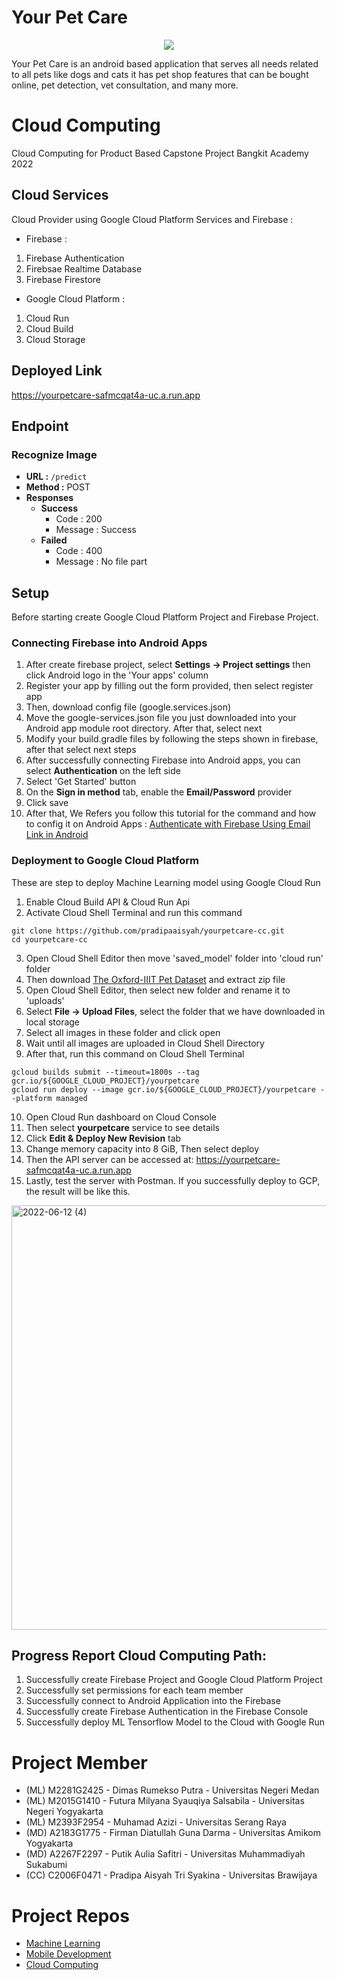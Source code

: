 # Your Pet Care 

<p align="center"><img src="https://drive.google.com/uc?export=view&id=1CmBzLhC8ljjB2jcjmYOb2vUIMDb2SQEA"/></p>

Your Pet Care is an android based application that serves all needs related to all pets like dogs and cats it has pet shop features that can be bought online, pet detection, vet consultation, and many more.

# Cloud Computing

Cloud Computing for Product Based Capstone Project Bangkit Academy 2022

## Cloud Services

Cloud Provider using Google Cloud Platform Services and Firebase :

* Firebase :
1. Firebase Authentication
2. Firebsae Realtime Database
3. Firebase Firestore

* Google Cloud Platform :
1. Cloud Run
2. Cloud Build
3. Cloud Storage

## Deployed Link
https://yourpetcare-safmcqat4a-uc.a.run.app
## Endpoint
### Recognize Image

- **URL :**
  ``` /predict ```
- **Method :**
  POST
- **Responses**
  - **Success**
    - Code : 200
    - Message : Success
  - **Failed**
    - Code : 400
    - Message : No file part

## Setup
Before starting create Google Cloud Platform Project and Firebase Project.
### Connecting Firebase into Android Apps
1. After create firebase project, select **Settings -> Project settings** then click Android logo in the 'Your apps' column
2. Register your app by filling out the form provided, then select register app
3. Then, download config file (google.services.json)
4. Move the google-services.json file you just downloaded into your Android app module root directory. After that, select next
5. Modify your build.gradle files by following the steps shown in firebase, after that select next steps
6. After successfully connecting Firebase into Android apps, you can select **Authentication** on the left side
7. Select 'Get Started' button
8. On the **Sign in method** tab, enable the **Email/Password** provider
9. Click save
10. After that, We Refers you follow this tutorial for the command and how to config it on Android Apps : [Authenticate with Firebase Using Email Link in Android](https://firebase.google.com/docs/auth/android/email-link-auth?authuser=0&hl=en#kotlin+ktx_1)

### Deployment to Google Cloud Platform
These are step to deploy Machine Learning model using Google Cloud Run
1. Enable Cloud Build API & Cloud Run Api
2. Activate Cloud Shell Terminal and run this command
  ``` 
  git clone https://github.com/pradipaaisyah/yourpetcare-cc.git
  cd yourpetcare-cc
  ``` 
3. Open Cloud Shell Editor then move 'saved_model' folder into 'cloud run' folder
4. Then download [The Oxford-IIIT Pet Dataset](https://www.robots.ox.ac.uk/~vgg/data/pets/) and extract zip file 
5. Open Cloud Shell Editor, then select new folder and rename it to 'uploads'
6. Select **File -> Upload Files**, select the folder that we have downloaded in local storage
7. Select all images in these folder and click open
8. Wait until all images are uploaded in Cloud Shell Directory
9. After that, run this command on Cloud Shell Terminal
```
gcloud builds submit --timeout=1800s --tag gcr.io/${GOOGLE_CLOUD_PROJECT}/yourpetcare
gcloud run deploy --image gcr.io/${GOOGLE_CLOUD_PROJECT}/yourpetcare --platform managed
```
10. Open Cloud Run dashboard on Cloud Console
11. Then select **yourpetcare** service to see details
12. Click **Edit & Deploy New Revision** tab
13. Change memory capacity into 8 GiB, Then select deploy
14. Then the API server can be accessed at: https://yourpetcare-safmcqat4a-uc.a.run.app
15. Lastly, test the server with Postman. If you successfully deploy to GCP, the result will be like this.
<img width="679" alt="2022-06-12 (4)" src="https://user-images.githubusercontent.com/99383349/173230097-060c36c2-62c0-4043-87aa-e8e46676bc04.png">

## Progress Report Cloud Computing Path:
1. Successfully create Firebase Project and Google Cloud Platform Project
2. Successfully set permissions for each team member
3. Successfully connect to Android Application into the Firebase
4. Successfully create Firebase Authentication in the Firebase Console
5. Successfully deploy ML Tensorflow Model to the Cloud with Google Run

# Project Member
* (ML) M2281G2425 - Dimas Rumekso Putra - Universitas Negeri Medan
* (ML) M2015G1410 - Futura Milyana Syauqiya Salsabila - Universitas Negeri Yogyakarta
* (ML) M2393F2954 - Muhamad Azizi - Universitas Serang Raya
* (MD) A2183G1775 - Firman Diatullah Guna Darma - Universitas Amikom Yogyakarta
* (MD) A2267F2297 - Putik Aulia Safitri - Universitas Muhammadiyah Sukabumi
* (CC) C2006F0471 - Pradipa Aisyah Tri Syakina - Universitas Brawijaya

# Project Repos
* [Machine Learning](https://github.com/memelabela/yourpetcare-ml)
* [Mobile Development](https://github.com/vandarma27/yourpetcare-md)
* [Cloud Computing](https://github.com/pradipaaisyah/yourpetcare-cc)
